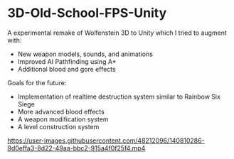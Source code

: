 # 3D-Old-School-FPS-Unity

A experimental remake of Wolfenstein 3D to Unity which I tried to augment with:
- New weapon models, sounds, and animations
- Improved AI Pathfinding using A*
- Additional blood and gore effects

Goals for the future:
- Implementation of realtime destruction system similar to Rainbow Six Siege
- More advanced blood effects
- A weapon modification system
- A level construction system

https://user-images.githubusercontent.com/48212096/140810286-9d0effa3-8d22-49aa-bbc2-915a4f0f25f4.mp4


